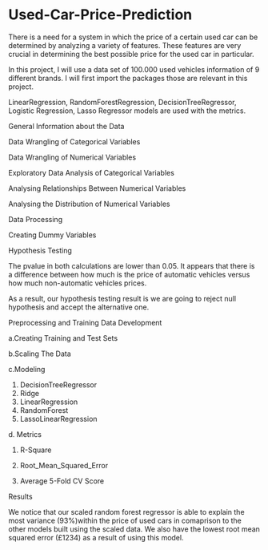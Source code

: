 # Used-Car-Price-Prediction

There is a need for a system in which the price of a certain used car can be determined by analyzing a variety of features. These features are very crucial in determining the best possible price for the used car in particular.

In this project, I will use a data set of 100.000 used vehicles information of 9 different brands. I will first import the packages those are relevant in this project.

LinearRegression, RandomForestRegression, DecisionTreeRegressor, Logistic Regression, Lasso Regressor models are used with the metrics.

General Information about the Data

Data Wrangling of Categorical Variables

Data Wrangling of Numerical Variables

Exploratory Data Analysis of Categorical Variables

Analysing Relationships Between Numerical Variables

Analysing the Distribution of Numerical Variables

Data Processing

Creating Dummy Variables

Hypothesis Testing

The pvalue in both calculations are lower than 0.05. It appears that there is a difference between how much is the price of automatic vehicles versus how much non-automatic vehicles prices.

As a result, our hypothesis testing result is we are going to reject null hypothesis and accept the alternative one.

Preprocessing and Training Data Development

a.Creating Training and Test Sets

b.Scaling The Data

c.Modeling

  1. DecisionTreeRegressor
  2. Ridge
  3. LinearRegression
  4. RandomForest
  5. LassoLinearRegression

d. Metrics

  1. R-Square
  
  2. Root_Mean_Squared_Error
  
  3. Average 5-Fold CV Score
  
Results

We notice that our scaled random forest regressor is able to explain the most variance (93%)within the price of used cars in comaprison to the other models built using the scaled data. We also have the lowest root mean squared error (£1234) as a result of using this model.

